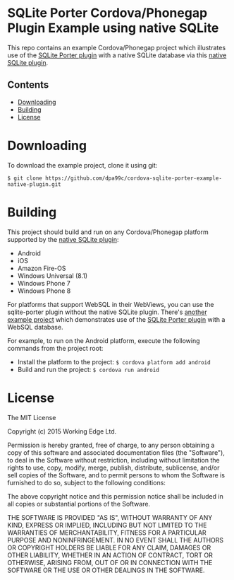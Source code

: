 SQLite Porter Cordova/Phonegap Plugin Example using native SQLite
=================================================================

This repo contains an example Cordova/Phonegap project which illustrates use of the [SQLite Porter plugin](https://github.com/dpa99c/cordova-sqlite-porter) with a native SQLite database via this [native SQLite plugin](https://github.com/litehelpers/Cordova-sqlite-storage).

## Contents
* [Downloading](#downloading)
* [Building](#building)
* [License](#license)
 
# Downloading

To download the example project, clone it using git:

    $ git clone https://github.com/dpa99c/cordova-sqlite-porter-example-native-plugin.git

# Building

This project should build and run on any Cordova/Phonegap platform supported by the [native SQLite plugin](https://github.com/litehelpers/Cordova-sqlite-storage):

- Android
- iOS
- Amazon Fire-OS
- Windows Universal (8.1)
- Windows Phone 7
- Windows Phone 8

For platforms that support WebSQL in their WebViews, you can use the sqlite-porter plugin without the native SQLite plugin.
There's [another example project](https://github.com/dpa99c/cordova-sqlite-porter-example) which demonstrates use of the [SQLite Porter plugin](https://github.com/dpa99c/cordova-sqlite-porter) with a WebSQL database.

For example, to run on the Android platform, execute the following commands from the project root:

- Install the platform to the project: `$ cordova platform add android`
- Build and run the project: `$ cordova run android`


License
================

The MIT License

Copyright (c) 2015 Working Edge Ltd.

Permission is hereby granted, free of charge, to any person obtaining a copy
of this software and associated documentation files (the "Software"), to deal
in the Software without restriction, including without limitation the rights
to use, copy, modify, merge, publish, distribute, sublicense, and/or sell
copies of the Software, and to permit persons to whom the Software is
furnished to do so, subject to the following conditions:

The above copyright notice and this permission notice shall be included in
all copies or substantial portions of the Software.

THE SOFTWARE IS PROVIDED "AS IS", WITHOUT WARRANTY OF ANY KIND, EXPRESS OR
IMPLIED, INCLUDING BUT NOT LIMITED TO THE WARRANTIES OF MERCHANTABILITY,
FITNESS FOR A PARTICULAR PURPOSE AND NONINFRINGEMENT. IN NO EVENT SHALL THE
AUTHORS OR COPYRIGHT HOLDERS BE LIABLE FOR ANY CLAIM, DAMAGES OR OTHER
LIABILITY, WHETHER IN AN ACTION OF CONTRACT, TORT OR OTHERWISE, ARISING FROM,
OUT OF OR IN CONNECTION WITH THE SOFTWARE OR THE USE OR OTHER DEALINGS IN
THE SOFTWARE.